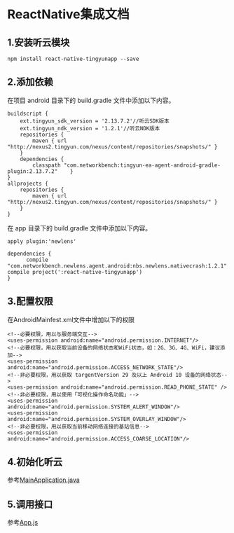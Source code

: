 # ReactNative集成文档

## 1.安装听云模块
`npm install react-native-tingyunapp --save`
## 2.添加依赖
在项目 android 目录下的 build.gradle 文件中添加以下内容。
```
buildscript {
	ext.tingyun_sdk_version = '2.13.7.2'//听云SDK版本
	ext.tingyun_ndk_version = '1.2.1'//听云NDK版本
    repositories {
        maven { url "http://nexus2.tingyun.com/nexus/content/repositories/snapshots/" }
    }
    dependencies {
		classpath "com.networkbench:tingyun-ea-agent-android-gradle-plugin:2.13.7.2"    }
}
allprojects {
    repositories {
        maven { url "http://nexus2.tingyun.com/nexus/content/repositories/snapshots/" }
    }
}
```
在 app 目录下的 build.gradle 文件中添加以下内容。
```
apply plugin:'newlens'

dependencies {
      compile "com.networkbench.newlens.agent.android:nbs.newlens.nativecrash:1.2.1"
compile project(':react-native-tingyunapp')
}
```
## 3.配置权限
在AndroidMainfest.xml文件中增加以下的权限
```
<!--必要权限，用以与服务端交互-->
<uses-permission android:name="android.permission.INTERNET"/>
<!--必要权限，用以获取当前设备的网络状态和WiFi状态，如：2G、3G、4G、WiFi，建议添加-->
<uses-permission android:name="android.permission.ACCESS_NETWORK_STATE"/>
<!--非必要权限，用以获取 targentVersion 29 及以上 Android 10 设备的网络状态-->
<uses-permission android:name="android.permission.READ_PHONE_STATE" />
<!--非必要权限，用以使用「可视化操作命名功能」-->
<uses-permission android:name="android.permission.SYSTEM_ALERT_WINDOW"/>
<uses-permission android:name="android.permission.SYSTEM_OVERLAY_WINDOW"/>
<!--非必要权限，用以获取当前移动网络连接的基站信息-->
<uses-permission android:name="android.permission.ACCESS_COARSE_LOCATION"/>
```
## 4.初始化听云
参考[MainApplication.java](https://github.com/lens-mobile/tingyunDemo4RN/blob/master/android/app/src/main/java/com/tingyundemorn/MainApplication.java)
## 5.调用接口
参考[App.js](https://github.com/lens-mobile/tingyunDemo4RN/blob/master/App.js)

